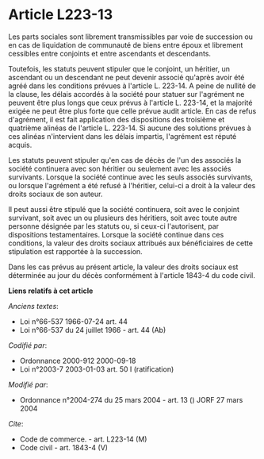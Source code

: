 # Article L223-13

Les parts sociales sont librement transmissibles par voie de succession ou en cas de liquidation de communauté de biens entre
époux et librement cessibles entre conjoints et entre ascendants et descendants.

Toutefois, les statuts peuvent stipuler que le conjoint, un héritier, un ascendant ou un descendant ne peut devenir associé
qu'après avoir été agréé dans les conditions prévues à l'article L. 223-14. A peine de nullité de la clause, les délais
accordés à la société pour statuer sur l'agrément ne peuvent être plus longs que ceux prévus à l'article L. 223-14, et la
majorité exigée ne peut être plus forte que celle prévue audit article. En cas de refus d'agrément, il est fait application
des dispositions des troisième et quatrième alinéas de l'article L. 223-14. Si aucune des solutions prévues à ces alinéas
n'intervient dans les délais impartis, l'agrément est réputé acquis.

Les statuts peuvent stipuler qu'en cas de décès de l'un des associés la société continuera avec son héritier ou seulement
avec les associés survivants. Lorsque la société continue avec les seuls associés survivants, ou lorsque l'agrément a été
refusé à l'héritier, celui-ci a droit à la valeur des droits sociaux de son auteur.

Il peut aussi être stipulé que la société continuera, soit avec le conjoint survivant, soit avec un ou plusieurs des
héritiers, soit avec toute autre personne désignée par les statuts ou, si ceux-ci l'autorisent, par dispositions
testamentaires. Lorsque la société continue dans ces conditions, la valeur des droits sociaux attribués aux bénéficiaires de
cette stipulation est rapportée à la succession.

Dans les cas prévus au présent article, la valeur des droits sociaux est déterminée au jour du décès conformément à l'article
1843-4 du code civil.

**Liens relatifs à cet article**

_Anciens textes_:

  - Loi n°66-537 1966-07-24 art. 44
  - Loi n°66-537 du 24 juillet 1966 - art. 44 (Ab)

_Codifié par_:

  - Ordonnance 2000-912 2000-09-18
  - Loi n°2003-7 2003-01-03 art. 50 I (ratification)

_Modifié par_:

  - Ordonnance n°2004-274 du 25 mars 2004 - art. 13 () JORF 27 mars 2004

_Cite_:

  - Code de commerce. - art. L223-14 (M)
  - Code civil - art. 1843-4 (V)
